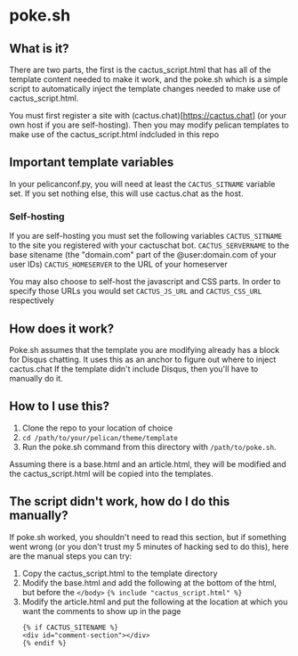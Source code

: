 # poke.sh

## What is it?
There are two parts, the first is the cactus_script.html that has all of the template content needed to make it work, and the poke.sh which is a simple script to automatically inject the template changes needed to make use of cactus_script.html.

You must first register a site with (cactus.chat)[https://cactus.chat] (or your own host if you are self-hosting).  Then you may modify pelican templates to make use of the cactus_script.html indcluded in this repo

## Important template variables

In your pelicanconf.py, you will need at least the `CACTUS_SITNAME` variable set.  If you set nothing else, this will use cactus.chat as the host.

### Self-hosting

If you are self-hosting you must set the following variables
`CACTUS_SITNAME` to the site you registered with your cactuschat bot.
`CACTUS_SERVERNAME` to the base sitename (the "domain.com" part of the @user:domain.com of your user IDs)
`CACTUS_HOMESERVER` to the URL of your homeserver

You may also choose to self-host the javascript and CSS parts.  In order to specify those URLs you would set `CACTUS_JS_URL` and `CACTUS_CSS_URL` respectively

## How does it work?

Poke.sh assumes that the template you are modifying already has a block for Disqus chatting.  It uses this as an anchor to figure out where to inject cactus.chat
If the template didn't include Disqus, then you'll have to manually do it.

## How to I use this?
1. Clone the repo to your location of choice
2. `cd /path/to/your/pelican/theme/template`
3. Run the poke.sh command from this directory with `/path/to/poke.sh`.

Assuming there is a base.html and an article.html, they will be modified and the cactus_script.html will be copied into the templates.

## The script didn't work, how do I do this manually?
If poke.sh worked, you shouldn't need to read this section, but if something went wrong (or you don't trust my 5 minutes of hacking sed to do this), here are the manual steps you can try:

1. Copy the cactus_script.html to the template directory
2. Modify the base.html and add the following at the bottom of the html, but before the `</body>`
    `{% include "cactus_script.html" %}`
3. Modify the article.html and put the following at the location at which you want the comments to show up in the page
    ```
    {% if CACTUS_SITENAME %}
	<div id="comment-section"></div>
    {% endif %}
    ```
